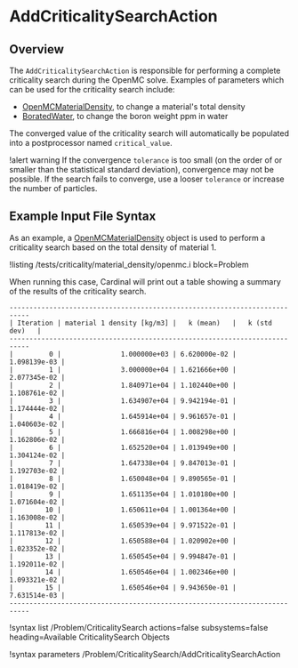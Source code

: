 # AddCriticalitySearchAction

## Overview

The `AddCriticalitySearchAction` is responsible for performing a complete criticality
search during the OpenMC solve. Examples of parameters which can be used for the
criticality search include:

- [OpenMCMaterialDensity](OpenMCMaterialDensity.md), to change a material's total density
- [BoratedWater](BoratedWater.md), to change the boron weight ppm in water

The converged value of the criticality search will automatically be populated into
a postprocessor named `critical_value`.

!alert warning
If the convergence `tolerance` is too small (on the order of or smaller than the statistical standard deviation),
convergence may not be possible. If the search fails to converge, use a looser `tolerance` or
increase the number of particles.

## Example Input File Syntax

As an example, a [OpenMCMaterialDensity](OpenMCMaterialDensity.md) object is used to perform
a criticality search based on the total density of material 1.

!listing /tests/criticality/material_density/openmc.i
  block=Problem

When running this case, Cardinal will print out a table showing a summary of the results of
the criticality search.

```
---------------------------------------------------------------------------
| Iteration | material 1 density [kg/m3] |   k (mean)   |   k (std dev)   |
---------------------------------------------------------------------------
|         0 |               1.000000e+03 | 6.620000e-02 |    1.098139e-03 |
|         1 |               3.000000e+04 | 1.621666e+00 |    2.077345e-02 |
|         2 |               1.840971e+04 | 1.102440e+00 |    1.108761e-02 |
|         3 |               1.634907e+04 | 9.942194e-01 |    1.174444e-02 |
|         4 |               1.645914e+04 | 9.961657e-01 |    1.040603e-02 |
|         5 |               1.666816e+04 | 1.008298e+00 |    1.162806e-02 |
|         6 |               1.652520e+04 | 1.013949e+00 |    1.304124e-02 |
|         7 |               1.647338e+04 | 9.847013e-01 |    1.192703e-02 |
|         8 |               1.650048e+04 | 9.890565e-01 |    1.018419e-02 |
|         9 |               1.651135e+04 | 1.010180e+00 |    1.071604e-02 |
|        10 |               1.650611e+04 | 1.001364e+00 |    1.163008e-02 |
|        11 |               1.650539e+04 | 9.971522e-01 |    1.117813e-02 |
|        12 |               1.650588e+04 | 1.020902e+00 |    1.023352e-02 |
|        13 |               1.650545e+04 | 9.994847e-01 |    1.192011e-02 |
|        14 |               1.650546e+04 | 1.002346e+00 |    1.093321e-02 |
|        15 |               1.650546e+04 | 9.943650e-01 |    7.631514e-03 |
---------------------------------------------------------------------------
```

!syntax list /Problem/CriticalitySearch actions=false subsystems=false heading=Available CriticalitySearch Objects

!syntax parameters /Problem/CriticalitySearch/AddCriticalitySearchAction
